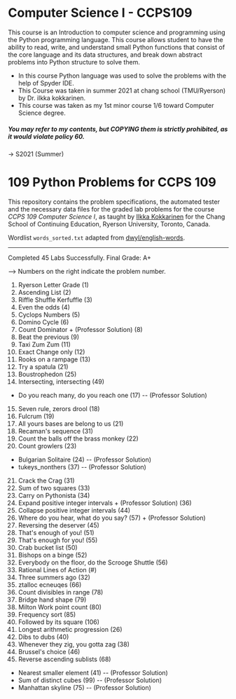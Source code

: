 # Computer Science I - CCPS109
This course is an Introduction to computer science and programming using the Python programming language. This course allows student to have the ability to read, write, and understand small Python functions that consist of the core language and its data structures, and break down abstract problems into Python structure to solve them.

* In this course Python language was used to solve the problems with the help of Spyder IDE.
* This Course was taken in summer 2021 at chang school (TMU/Ryerson) by Dr. ilkka kokkarinen.
* This course was taken as my 1st minor course 1/6 toward Computer Science degree.

##### You may refer to my contents, but COPYING them is strictly prohibited, as it would violate policy 60.

-> S2021 (Summer)

# 109 Python Problems for CCPS 109

This repository contains the problem specifications, the automated tester and the necessary data files for the graded lab problems for the course *CCPS 109 Computer Science I*, as taught by [Ilkka Kokkarinen](http://www.scs.ryerson.ca/~ikokkari/) for the Chang School of Continuing Education, Ryerson University, Toronto, Canada.

Wordlist `words_sorted.txt` adapted from [dwyl/english-words](https://github.com/dwyl/english-words).

--- 
Completed 45 Labs Successfully. Final Grade: A+ 

--> Numbers on the right indicate the problem number.

1. Ryerson Letter Grade (1)
2. Ascending List (2)
3. Riffle Shuffle Kerfuffle (3)
4. Even the odds (4)
5. Cyclops Numbers (5)
6. Domino Cycle (6)
7. Count Dominator + (Professor Solution) (8)
8. Beat the previous (9)
9. Taxi Zum Zum (11)
10. Exact Change only (12)
11. Rooks on a rampage (13)
12. Try a spatula (21)
13. Boustrophedon (25)
14. Intersecting, intersecting (49)
- Do you reach many, do you reach one (17) -- (Professor Solution)
15. Seven rule, zerors drool (18)
16. Fulcrum (19)
17. All yours bases are belong to us (21)
18. Recaman's sequence (31)
19. Count the balls off the brass monkey (22)
20. Count growlers (23)
- Bulgarian Solitaire (24) -- (Professor Solution)
- tukeys_nonthers (37) -- (Professor Solution)
21. Crack the Crag (31)
22. Sum of two squares (33)
23. Carry on Pythonista (34)
24. Expand positive integer intervals + (Professor Solution) (36)
25. Collapse positive integer intervals (44)
26. Where do you hear, what do you say? (57) + (Professor Solution)
27. Reversing the deserver (45)
28. That's enough of you! (51)
29. That's enough for you! (55)
30. Crab bucket list (50)
31. Bishops on a binge (52)
32. Everybody on the floor, do the Scrooge Shuttle (56)
33. Rational Lines of Action (#)
34. Three summers ago (32)
35. ztalloc ecneuqes (66)
36. Count divisibles in range (78)
37. Bridge hand shape (79)
38. Milton Work point count (80)
39. Frequency sort (85)
40. Followed by its square (106)
41. Longest arithmetic progression (26)
42. Dibs to dubs (40)
43. Whenever they zig, you gotta zag (38)
44. Brussel's choice (46)
45. Reverse ascending sublists (68)
- Nearest smaller element (41) -- (Professor Solution)
- Sum of distinct cubes (99) -- (Professor Solution)
- Manhattan skyline (75) -- (Professor Solution)
